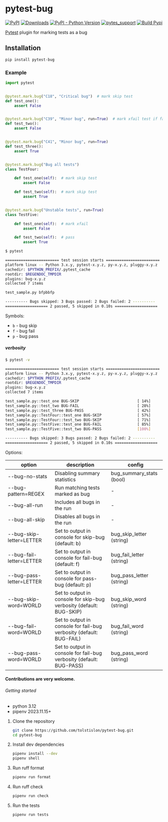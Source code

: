 # pytest-bug

[![PyPI](https://img.shields.io/pypi/v/pytest-bug.svg?color=%2301a001&label=pypi)](https://pypi.org/project/pytest-bug/)
[![Downloads](https://pepy.tech/badge/pytest-bug)](https://pepy.tech/project/pytest-bug)
[![PyPI - Python Version](https://img.shields.io/pypi/pyversions/pytest-bug.svg)](https://pypi.org/project/pytest-bug/)
[![pytes_support](https://img.shields.io/badge/pytest-%3E%3D8.4.0-blue.svg)](https://github.com/pytest-dev/pytest/releases)
[![Build Pypi](https://github.com/tolstislon/pytest-bug/actions/workflows/python-publish.yml/badge.svg)](https://github.com/tolstislon/pytest-bug/actions/workflows/python-publish.yml)

[Pytest](https://github.com/pytest-dev/pytest) plugin for marking tests as a bug

Installation
----

```bash
pip install pytest-bug
```

### Example

```python
import pytest


@pytest.mark.bug("C18", "Critical bug")  # mark skip test
def test_one():
    assert False


@pytest.mark.bug("C39", "Minor bug", run=True)  # mark xfail test if fail else pass
def test_two():
    assert False


@pytest.mark.bug("C41", "Minor bug", run=True)
def test_three():
    assert True


@pytest.mark.bug("Bug all tests")
class TestFour:

    def test_one(self):  # mark skip test
        assert False

    def test_two(self):  # mark skip test
        assert True


@pytest.mark.bug("Unstable tests", run=True)
class TestFive:

    def test_one(self):  # mark xfail
        assert False

    def test_two(self):  # pass
        assert True
```

```bash
$ pytest

======================== test session starts ========================
platform linux -- Python 3.x.y, pytest-x.y.z, py-x.y.z, pluggy-x.y.z
cachedir: $PYTHON_PREFIX/.pytest_cache
rootdir: $REGENDOC_TMPDIR
plugins: bug-x.y.z
collected 7 items

test_sample.py bfpbbfp

---------- Bugs skipped: 3 Bugs passed: 2 Bugs failed: 2 ----------
=================== 2 passed, 5 skipped in 0.10s ===================
```

Symbols:

* `b` - bug skip
* `f` - bug fail
* `p` - bug pass

##### verbosity

```bash
$ pytest -v

======================== test session starts ========================
platform linux -- Python 3.x.y, pytest-x.y.z, py-x.y.z, pluggy-x.y.z
cachedir: $PYTHON_PREFIX/.pytest_cache
rootdir: $REGENDOC_TMPDIR
plugins: bug-x.y.z
collected 7 items

test_sample.py::test_one BUG-SKIP                          [ 14%]
test_sample.py::test_two BUG-FAIL                          [ 28%]
test_sample.py::test_three BUG-PASS                        [ 42%]
test_sample.py::TestFour::test_one BUG-SKIP                [ 57%]
test_sample.py::TestFour::test_two BUG-SKIP                [ 71%]
test_sample.py::TestFive::test_one BUG-FAIL                [ 85%]
test_sample.py::TestFive::test_two BUG-PASS                [100%]

---------- Bugs skipped: 3 Bugs passed: 2 Bugs failed: 2 ----------
=================== 2 passed, 5 skipped in 0.10s ===================
```

Options:

| option                   | description                                                         | config                   |
|--------------------------|---------------------------------------------------------------------|--------------------------|
| --bug-no-stats           | Disabling summary statistics                                        | bug_summary_stats (bool) |                
| --bug-pattern=REGEX      | Run matching tests marked as bug                                    | -                        |
| --bug-all-run            | Includes all bugs in the run                                        | -                        |
| --bug-all-skip           | Disables all bugs in the run                                        | -                        |
| --bug-skip-letter=LETTER | Set to output in console for skip-bug (default: b)                  | bug_skip_letter (string) |
| --bug-fail-letter=LETTER | Set to output in console for fail-bug (default: f)                  | bug_fail_letter (string) |
| --bug-pass-letter=LETTER | Set to output in console for pass-bug (default: p)                  | bug_pass_letter (string) |
| --bug-skip-word=WORLD    | Set to output in console for skip-bug verbosity (default: BUG-SKIP) | bug_skip_word (string)   |
| --bug-fail-word=WORLD    | Set to output in console for fail-bug verbosity (default: BUG-FAIL) | bug_fail_word (string)   |
| --bug-pass-word=WORLD    | Set to output in console for fail-bug verbosity (default: BUG-PASS) | bug_pass_word (string)   |

#### Contributions are very welcome.

###### Getting started

* python 3.12
* pipenv 2023.11.15+

1. Clone the repository
    ```bash
    git clone https://github.com/tolstislon/pytest-bug.git
    cd pytest-bug
   ```
2. Install dev dependencies
    ```bash
    pipenv install --dev
    pipenv shell
   ```
3. Run ruff format
    ```bash
    pipenv run format
   ```
4. Run ruff check
    ```bash
    pipenv run check
   ```
5. Run the tests
    ```bash
    pipenv run tests
   ```
